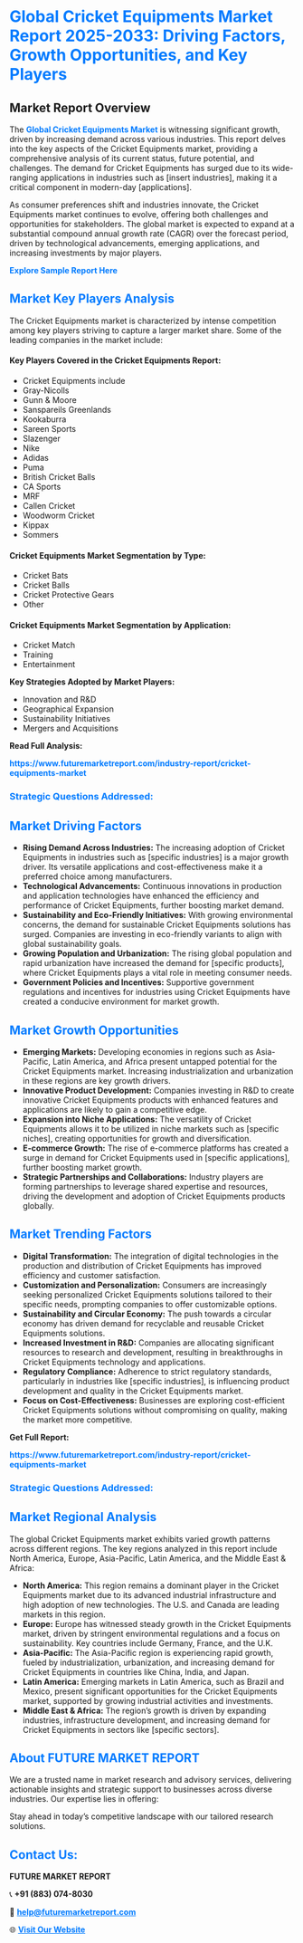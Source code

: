 <h1 style="color: #007BFF;">Global Cricket Equipments Market Report 2025-2033: Driving Factors, Growth Opportunities, and Key Players</h1>

<section id="overview">
<h2>Market Report Overview</h2>
<p>The <a href="https://www.futuremarketreport.com/industry-report/cricket-equipments-market" style="color: #007BFF; text-decoration: none;"><strong>Global Cricket Equipments Market</strong></a> is witnessing significant growth, driven by increasing demand across various industries. This report delves into the key aspects of the Cricket Equipments market, providing a comprehensive analysis of its current status, future potential, and challenges. The demand for Cricket Equipments has surged due to its wide-ranging applications in industries such as [insert industries], making it a critical component in modern-day [applications].</p>
<p>As consumer preferences shift and industries innovate, the Cricket Equipments market continues to evolve, offering both challenges and opportunities for stakeholders. The global market is expected to expand at a substantial compound annual growth rate (CAGR) over the forecast period, driven by technological advancements, emerging applications, and increasing investments by major players.</p>
</section>

<section id="overview">
<p><a href="https://www.futuremarketreport.com/request-sample/reportId=100074" style="color: #007BFF; text-decoration: none;"><strong>Explore Sample Report Here</strong></a></p>
</section>

<section id="key-players">
<h2 style="color: #007BFF;">Market Key Players Analysis</h2>
<p>The Cricket Equipments market is characterized by intense competition among key players striving to capture a larger market share. Some of the leading companies in the market include:</p>
<h4>Key Players Covered in the Cricket Equipments Report:</h4>
<ul><li>Cricket Equipments include</li><li>Gray-Nicolls</li><li>Gunn &amp; Moore</li><li>Sanspareils Greenlands</li><li>Kookaburra</li><li>Sareen Sports</li><li>Slazenger</li><li>Nike</li><li>Adidas</li><li>Puma</li><li>British Cricket Balls</li><li>CA Sports</li><li>MRF</li><li>Callen Cricket</li><li>Woodworm Cricket</li><li>Kippax</li><li>Sommers</li></ul>
<h4>Cricket Equipments Market Segmentation by Type:</h4>
<ul><li>Cricket Bats</li><li>Cricket Balls</li><li>Cricket Protective Gears</li><li>Other</li></ul>

<h4>Cricket Equipments Market Segmentation by Application:</h4>
<ul><li>Cricket Match</li><li>Training</li><li>Entertainment</li></ul>
<p><strong>Key Strategies Adopted by Market Players:</strong></p>
<ul>
<li>Innovation and R&D</li>
<li>Geographical Expansion</li>
<li>Sustainability Initiatives</li>
<li>Mergers and Acquisitions</li>
</ul>
</section>

<section>
<p><strong>Read Full Analysis: </strong></p><a href="https://www.futuremarketreport.com/industry-report/cricket-equipments-market" style="color: #007BFF; text-decoration: none;"><strong>https://www.futuremarketreport.com/industry-report/cricket-equipments-market</strong></a>
<h3 style="color: #007BFF;">Strategic Questions Addressed:</h3>
</section>

<section id="driving-factors">
<h2 style="color: #007BFF;">Market Driving Factors</h2>
<ul>
<li><strong>Rising Demand Across Industries:</strong> The increasing adoption of Cricket Equipments in industries such as [specific industries] is a major growth driver. Its versatile applications and cost-effectiveness make it a preferred choice among manufacturers.</li>
<li><strong>Technological Advancements:</strong> Continuous innovations in production and application technologies have enhanced the efficiency and performance of Cricket Equipments, further boosting market demand.</li>
<li><strong>Sustainability and Eco-Friendly Initiatives:</strong> With growing environmental concerns, the demand for sustainable Cricket Equipments solutions has surged. Companies are investing in eco-friendly variants to align with global sustainability goals.</li>
<li><strong>Growing Population and Urbanization:</strong> The rising global population and rapid urbanization have increased the demand for [specific products], where Cricket Equipments plays a vital role in meeting consumer needs.</li>
<li><strong>Government Policies and Incentives:</strong> Supportive government regulations and incentives for industries using Cricket Equipments have created a conducive environment for market growth.</li>
</ul>
</section>

<section id="growth-opportunities">
<h2 style="color: #007BFF;">Market Growth Opportunities</h2>
<ul>
<li><strong>Emerging Markets:</strong> Developing economies in regions such as Asia-Pacific, Latin America, and Africa present untapped potential for the Cricket Equipments market. Increasing industrialization and urbanization in these regions are key growth drivers.</li>
<li><strong>Innovative Product Development:</strong> Companies investing in R&D to create innovative Cricket Equipments products with enhanced features and applications are likely to gain a competitive edge.</li>
<li><strong>Expansion into Niche Applications:</strong> The versatility of Cricket Equipments allows it to be utilized in niche markets such as [specific niches], creating opportunities for growth and diversification.</li>
<li><strong>E-commerce Growth:</strong> The rise of e-commerce platforms has created a surge in demand for Cricket Equipments used in [specific applications], further boosting market growth.</li>
<li><strong>Strategic Partnerships and Collaborations:</strong> Industry players are forming partnerships to leverage shared expertise and resources, driving the development and adoption of Cricket Equipments products globally.</li>
</ul>
</section>

<section id="trending-factors">
<h2 style="color: #007BFF;">Market Trending Factors</h2>
<ul>
<li><strong>Digital Transformation:</strong> The integration of digital technologies in the production and distribution of Cricket Equipments has improved efficiency and customer satisfaction.</li>
<li><strong>Customization and Personalization:</strong> Consumers are increasingly seeking personalized Cricket Equipments solutions tailored to their specific needs, prompting companies to offer customizable options.</li>
<li><strong>Sustainability and Circular Economy:</strong> The push towards a circular economy has driven demand for recyclable and reusable Cricket Equipments solutions.</li>
<li><strong>Increased Investment in R&D:</strong> Companies are allocating significant resources to research and development, resulting in breakthroughs in Cricket Equipments technology and applications.</li>
<li><strong>Regulatory Compliance:</strong> Adherence to strict regulatory standards, particularly in industries like [specific industries], is influencing product development and quality in the Cricket Equipments market.</li>
<li><strong>Focus on Cost-Effectiveness:</strong> Businesses are exploring cost-efficient Cricket Equipments solutions without compromising on quality, making the market more competitive.</li>
</ul>
</section>

<section>
<p><strong>Get Full Report: </strong></p><a href="https://www.futuremarketreport.com/industry-report/cricket-equipments-market" style="color: #007BFF; text-decoration: none;"><strong>https://www.futuremarketreport.com/industry-report/cricket-equipments-market</strong></a>
<h3 style="color: #007BFF;">Strategic Questions Addressed:</h3>
</section>


<section id="regional-analysis">
<h2 style="color: #007BFF;">Market Regional Analysis</h2>
<p>The global Cricket Equipments market exhibits varied growth patterns across different regions. The key regions analyzed in this report include North America, Europe, Asia-Pacific, Latin America, and the Middle East & Africa:</p>
<ul>
<li><strong>North America:</strong> This region remains a dominant player in the Cricket Equipments market due to its advanced industrial infrastructure and high adoption of new technologies. The U.S. and Canada are leading markets in this region.</li>
<li><strong>Europe:</strong> Europe has witnessed steady growth in the Cricket Equipments market, driven by stringent environmental regulations and a focus on sustainability. Key countries include Germany, France, and the U.K.</li>
<li><strong>Asia-Pacific:</strong> The Asia-Pacific region is experiencing rapid growth, fueled by industrialization, urbanization, and increasing demand for Cricket Equipments in countries like China, India, and Japan.</li>
<li><strong>Latin America:</strong> Emerging markets in Latin America, such as Brazil and Mexico, present significant opportunities for the Cricket Equipments market, supported by growing industrial activities and investments.</li>
<li><strong>Middle East & Africa:</strong> The region’s growth is driven by expanding industries, infrastructure development, and increasing demand for Cricket Equipments in sectors like [specific sectors].</li>
</ul>
</section>

<footer>
<h2 style="color: #007BFF;">About FUTURE MARKET REPORT</h2>
<p>We are a trusted name in market research and advisory services, delivering actionable insights and strategic support to businesses across diverse industries. Our expertise lies in offering:</p>

<p>Stay ahead in today’s competitive landscape with our tailored research solutions.</p>

<h2 style="color: #007BFF;">Contact Us:</h2>
<p><strong>FUTURE MARKET REPORT</strong></p>
<p>📞 <strong>+91 (883) 074-8030</strong></p>
<p>📧 <strong><a href="mailto:help@futuremarketreport.com" style="color: #007BFF;">help@futuremarketreport.com</a></strong></p>
<p>🌐 <strong><a href="https://www.futuremarketreport.com/" style="color: #007BFF;">Visit Our Website</a></strong></p>
</footer>